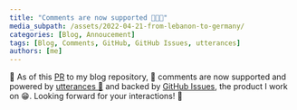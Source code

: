 ```yaml
---
title: "Comments are now supported 💬💥🎉"
media_subpath: /assets/2022-04-21-from-lebanon-to-germany/
categories: [Blog, Annoucement]
tags: [Blog, Comments, GitHub, GitHub Issues, utterances]
authors: [me]
---
```


📣 As of this [PR](https://github.com/hasan-dot/hasan-dot.github.io/pull/11) to my blog repository, 💬 comments are now supported and powered by [utterances 🔮](https://utteranc.es/) and backed by [GitHub Issues](https://github.com/features/issues), the product I work on 😁. Looking forward for your interactions! 🚀
